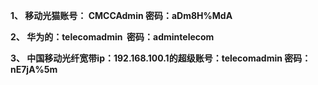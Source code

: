 **1、 移动光猫账号： CMCCAdmin 密码：aDm8H%MdA**

**2、 华为的：telecomadmin  密码：admintelecom**

**3、 中国移动光纤宽带ip：192.168.100.1的超级账号：telecomadmin 密码：nE7jA%5m**